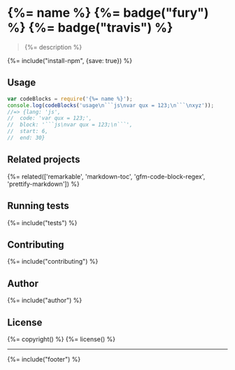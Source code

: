 # {%= name %} {%= badge("fury") %} {%= badge("travis") %}

> {%= description %}

{%= include("install-npm", {save: true}) %}

## Usage

```js
var codeBlocks = require('{%= name %}');
console.log(codeBlocks('usage\n```js\nvar qux = 123;\n```\nxyz'));
//=> {lang: 'js', 
//  code: 'var qux = 123;', 
//  block: '```js\nvar qux = 123;\n```',
//  start: 6,
//  end: 30}
```

## Related projects
{%= related(['remarkable', 'markdown-toc', 'gfm-code-block-regex', 'prettify-markdown']) %}

## Running tests
{%= include("tests") %}

## Contributing
{%= include("contributing") %}

## Author
{%= include("author") %}

## License
{%= copyright() %}
{%= license() %}

***

{%= include("footer") %}
